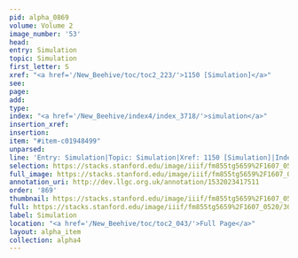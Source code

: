 ```yaml
---
pid: alpha_0869
volume: Volume 2
image_number: '53'
head: 
entry: Simulation
topic: Simulation
first_letter: S
xref: "<a href='/New_Beehive/toc/toc2_223/'>1150 [Simulation]</a>"
see: 
page: 
add: 
type: 
index: "<a href='/New_Beehive/index4/index_3718/'>simulation</a>"
insertion_xref: 
insertion: 
item: "#item-c01948499"
unparsed: 
line: 'Entry: Simulation|Topic: Simulation|Xref: 1150 [Simulation]|Index: simulation|#item-c01948499'
selection: https://stacks.stanford.edu/image/iiif/fm855tg5659%2F1607_0520/303,1369,3066,547/full/0/default.jpg
full_image: https://stacks.stanford.edu/image/iiif/fm855tg5659%2F1607_0520/full/full/0/default.jpg
annotation_uri: http://dev.llgc.org.uk/annotation/1532023417511
order: '869'
thumbnail: https://stacks.stanford.edu/image/iiif/fm855tg5659%2F1607_0520/303,1369,600,180/250,/0/default.jpg
full: https://stacks.stanford.edu/image/iiif/fm855tg5659%2F1607_0520/303,1369,3066,547/full/0/default.jpg
label: Simulation
location: "<a href='/New_Beehive/toc/toc2_043/'>Full Page</a>"
layout: alpha_item
collection: alpha4
---
```

